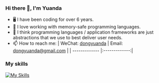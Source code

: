 ### Hi there 👋, I'm Yuanda

- 🖥️ I have been coding for over 6 years.
- 🌱 I love working with memory-safe programming languages.
- 💬 I think programming languages / application frameworks are just abstractions that we use to best deliver user needs.
- 📫 How to reach me:
  | WeChat: [dongyuanda]() | Email: dongyuanda@gmail.com |
  | ------------- |:-------------:|
### My skills
[![My Skills](https://skillicons.dev/icons?i=arch,neovim,vscode,emacs,bash,py,lua,r,java,javascript,typescript,go,rust,html,css,bootstrap,react,spring,express,fastapi,mongodb,mysql,graphql,git,aws,docker,dynamodb,jenkins,sklearn,tensorflow)](https://skillicons.dev)

<!--
**Yuanda-Dong/Yuanda-Dong** is a ✨ _special_ ✨ repository because its `README.md` (this file) appears on your GitHub profile.

Here are some ideas to get you started:

- 🔭 I’m currently working on ...
- 🌱 I’m currently learning ...
- 👯 I’m looking to collaborate on ...
- 🤔 I’m looking for help with ...
- 💬 Ask me about ...
- 📫 How to reach me: ...
- 😄 Pronouns: ...
- ⚡ Fun fact: ...
-->
